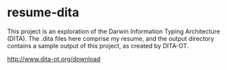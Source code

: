 # resume-dita
This project is an exploration of the Darwin Information Typing Architecture (DITA). The .dita files here comprise my resume, and the output directory contains a sample output of this project, as created by DITA-OT.

http://www.dita-ot.org/download
